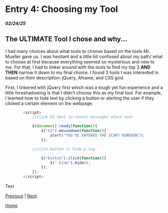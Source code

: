 # Entry 4: Choosing my Tool
##### 02/24/25

## The ULTIMATE Tool I chose and why...

I had many choices about what tools to choose based on the tools Mr. Mueller gave us. I was hesitant and a little bit confused about my path/ what to choose at first because everything seemed so mysterious and new to me. For that, I had to tinker around with the tools to find my top 3 **AND THEN** narrow it down to my final choice. I found 3 tools I was interested in based on their description: jQuery, Aframe, and CSS grid.

First, I tinkered with jQuery first which was a tough yet fun experience and a little foreshadowing is that I didn't choose this as my final tool. For example, I learned how to hide text by clicking a button or alerting the user if they clicked a certain element on the webpage.
``` js
        <script>
            //click h2 text to reveal message/ alert user

            $(document).ready(function(){
                $("h2").mousedown(function(){
                    alert("YOU'VE ENTERED THE SCARY DUNGEON");
                });

            //click button to hide p tag

                $("button").click(function(){
                    $(".hide").hide();
                });
            });
        </script>
```

Text

[Previous](entry03.md) | [Next](entry05.md)

[Home](../README.md)

